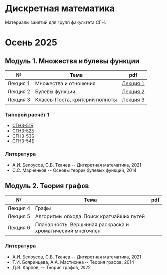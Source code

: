 # Дискретная математика

Материалы занятий для групп факультета СГН.

# Осень 2025
  
## Модуль 1. Множества и булевы функции

| № | Тема | pdf |
|:---:|---|:---:|
|Лекция&nbsp;1| Множества и отношения| [Лекция&nbsp;1](./lections/lec_1.pdf) |
|Лекция&nbsp;2| Булевы функции | [Лекция&nbsp;2](./lections/lec_2.pdf) |
|Лекция&nbsp;3| Классы Поста, критерий полноты | [Лекция&nbsp;3](./lections/lec_3.pdf) |

### Типовой расчёт 1

- [СГН3-51Б](./hw/tasks_t1_51.pdf)
- [СГН3-52Б](./hw/tasks_t1_52.pdf)
- [СГН3-53Б](./hw/tasks_t1_53.pdf)
- [СГН3-54Б](./hw/tasks_t1_54.pdf)

### Литература 

- А.И. Белоусов, С.Б. Ткачев -- Дискретная математика, 2021
- С.С. Марченков -- Основы теории булевых функций, 2014

## Модуль 2. Теория графов

| № | Тема | pdf |
|:---:|---|:---:|
|Лекция&nbsp;4| Графы | |
|Лекция&nbsp;5| Алгоритмы обхода. Поиск кратчайших путей | |
|Лекция&nbsp;6| Планарность. Вершинная раскраска и хроматический многочлен | |

### Литература 

- А.И. Белоусов, С.Б. Ткачев -- Дискретная математика, 2021
- Т.И. Бояринцева, А.А. Мастихина -- Теория графов, 2014
- Д.В. Карпов, -- Теория графов, 2022
